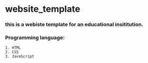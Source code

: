 # website_template

### this is a webiste template for an educational insititution.
### Programming language: 
    1. HTML
    2. CSS
    3. JavaScript 
